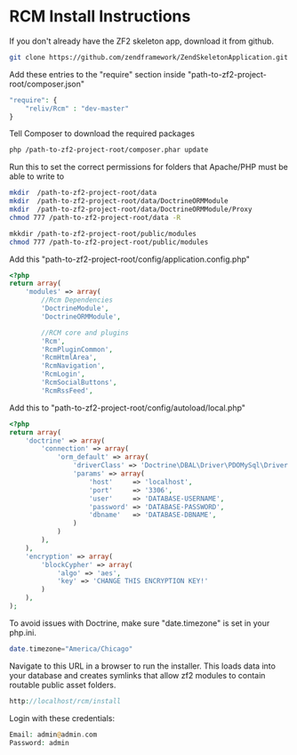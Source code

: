 RCM Install Instructions
==============

If you don't already have the ZF2 skeleton app, download it from github.
```bash
git clone https://github.com/zendframework/ZendSkeletonApplication.git
```


Add these entries to the "require" section inside "path-to-zf2-project-root/composer.json"
```php
"require": {
    "reliv/Rcm" : "dev-master"
}
```


Tell Composer to download the required packages
```bash
php /path-to-zf2-project-root/composer.phar update
```


Run this to set the correct permissions for folders that Apache/PHP must be able to write to
```bash
mkdir  /path-to-zf2-project-root/data
mkdir  /path-to-zf2-project-root/data/DoctrineORMModule
mkdir  /path-to-zf2-project-root/data/DoctrineORMModule/Proxy
chmod 777 /path-to-zf2-project-root/data -R

mkkdir /path-to-zf2-project-root/public/modules
chmod 777 /path-to-zf2-project-root/public/modules
```


Add this "path-to-zf2-project-root/config/application.config.php"
```php
<?php
return array(
    'modules' => array(
        //Rcm Dependencies
        'DoctrineModule',
        'DoctrineORMModule',

        //RCM core and plugins
        'Rcm',
        'RcmPluginCommon',
        'RcmHtmlArea',
        'RcmNavigation',
        'RcmLogin',
        'RcmSocialButtons',
        'RcmRssFeed',
```


Add this to "path-to-zf2-project-root/config/autoload/local.php"
```php
<?php
return array(
    'doctrine' => array(
        'connection' => array(
            'orm_default' => array(
                'driverClass' => 'Doctrine\DBAL\Driver\PDOMySql\Driver',
                'params' => array(
                    'host'     => 'localhost',
                    'port'     => '3306',
                    'user'     => 'DATABASE-USERNAME',
                    'password' => 'DATABASE-PASSWORD',
                    'dbname'   => 'DATABASE-DBNAME',
                )
            )
        ),
    ),
    'encryption' => array(
        'blockCypher' => array(
            'algo' => 'aes',
            'key' => 'CHANGE THIS ENCRYPTION KEY!'
        )
    ),
);
```


To avoid issues with Doctrine, make sure "date.timezone" is set in your php.ini.

```php
date.timezone="America/Chicago"
```


Navigate to this URL in a browser to run the installer. This loads data into your database and creates symlinks that allow zf2 modules to contain routable public asset folders.
```php
http://localhost/rcm/install
```


Login with these credentials:
```php
Email: admin@admin.com
Password: admin
```